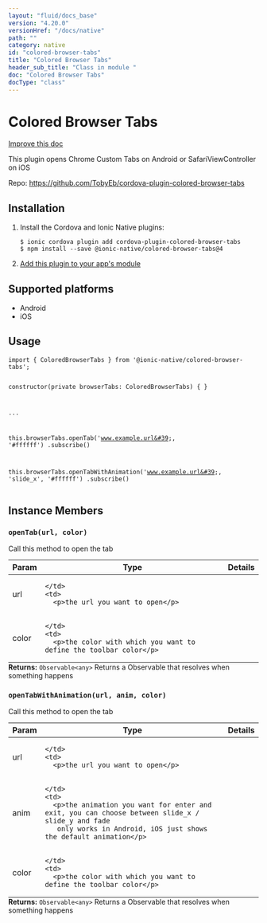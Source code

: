 ```yaml
---
layout: "fluid/docs_base"
version: "4.20.0"
versionHref: "/docs/native"
path: ""
category: native
id: "colored-browser-tabs"
title: "Colored Browser Tabs"
header_sub_title: "Class in module "
doc: "Colored Browser Tabs"
docType: "class"
---
```


<h1 class="api-title">Colored Browser Tabs</h1>

<a class="improve-v2-docs" href="http://github.com/ionic-team/ionic-native/edit/master/src/@ionic-native/plugins/colored-browser-tabs/index.ts#L2">
  Improve this doc
</a>







<p>This plugin opens Chrome Custom Tabs on Android or SafariViewController on iOS</p>


<p>Repo:
  <a href="https://github.com/TobyEb/cordova-plugin-colored-browser-tabs">
    https://github.com/TobyEb/cordova-plugin-colored-browser-tabs
  </a>
</p>


<h2><a class="anchor" name="installation" href="#installation"></a>Installation</h2>
<ol class="installation">
  <li>Install the Cordova and Ionic Native plugins:<br>
    <pre><code class="nohighlight">$ ionic cordova plugin add cordova-plugin-colored-browser-tabs
$ npm install --save @ionic-native/colored-browser-tabs@4
</code></pre>
  </li>
  <li><a href="https://ionicframework.com/docs/native/#Add_Plugins_to_Your_App_Module">Add this plugin to your app's module</a></li>
</ol>



<h2><a class="anchor" name="platforms" href="#platforms"></a>Supported platforms</h2>
<ul>
  <li>Android</li><li>iOS</li>
</ul>






<h2><a class="anchor" name="usage" href="#usage"></a>Usage</h2>
<pre><code class="lang-typescript">import { ColoredBrowserTabs } from &#39;@ionic-native/colored-browser-tabs&#39;;


constructor(private browserTabs: ColoredBrowserTabs) { }

...


this.browserTabs.openTab(&#39;www.example.url&#39;, &#39;#ffffff&#39;)
  .subscribe()

this.browserTabs.openTabWithAnimation(&#39;www.example.url&#39;, &#39;slide_x&#39;, &#39;#ffffff&#39;)
  .subscribe()
</code></pre>








<h2><a class="anchor" name="instance-members" href="#instance-members"></a>Instance Members</h2>
<h3><a class="anchor" name="openTab" href="#openTab"></a><code>openTab(url,&nbsp;color)</code></h3>




Call this method to open the tab
<table class="table param-table" style="margin:0;">
  <thead>
  <tr>
    <th>Param</th>
    <th>Type</th>
    <th>Details</th>
  </tr>
  </thead>
  <tbody>
  <tr>
    <td>
      url</td>
    <td>
      
    </td>
    <td>
      <p>the url you want to open</p>
</td>
  </tr>
  
  <tr>
    <td>
      color</td>
    <td>
      
    </td>
    <td>
      <p>the color with which you want to define the toolbar color</p>
</td>
  </tr>
  </tbody>
</table>

<div class="return-value" markdown="1">
  <i class="icon ion-arrow-return-left"></i>
  <b>Returns:</b> <code>Observable&lt;any&gt;</code> Returns a Observable that resolves when something happens
</div><h3><a class="anchor" name="openTabWithAnimation" href="#openTabWithAnimation"></a><code>openTabWithAnimation(url,&nbsp;anim,&nbsp;color)</code></h3>




Call this method to open the tab
<table class="table param-table" style="margin:0;">
  <thead>
  <tr>
    <th>Param</th>
    <th>Type</th>
    <th>Details</th>
  </tr>
  </thead>
  <tbody>
  <tr>
    <td>
      url</td>
    <td>
      
    </td>
    <td>
      <p>the url you want to open</p>
</td>
  </tr>
  
  <tr>
    <td>
      anim</td>
    <td>
      
    </td>
    <td>
      <p>the animation you want for enter and exit, you can choose between slide_x / slide_y and fade
       only works in Android, iOS just shows the default animation</p>
</td>
  </tr>
  
  <tr>
    <td>
      color</td>
    <td>
      
    </td>
    <td>
      <p>the color with which you want to define the toolbar color</p>
</td>
  </tr>
  </tbody>
</table>

<div class="return-value" markdown="1">
  <i class="icon ion-arrow-return-left"></i>
  <b>Returns:</b> <code>Observable&lt;any&gt;</code> Returns a Observable that resolves when something happens
</div>





